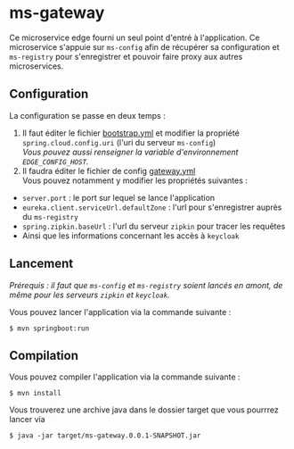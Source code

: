 # ms-gateway

Ce microservice edge fourni un seul point d'entré à l'application. Ce microservice s'appuie sur `ms-config` afin de récupérer sa configuration et `ms-registry` pour s'enregistrer et pouvoir faire proxy aux autres microservices.

## Configuration

La configuration se passe en deux temps :
1) Il faut éditer le fichier [bootstrap.yml](./ms-gateway/src/main/resources/bootstrap.yml) et modifier la propriété `spring.cloud.config.uri` (l'uri du serveur `ms-config`)  
*Vous pouvez aussi renseigner la variable d'environnement `EDGE_CONFIG_HOST`.*
2) Il faudra éditer le fichier de config [gateway.yml](https://github.com/Khyonn/wild-adventures-configs/blob/develop/gateway.yml)  
Vous pouvez notamment y modifier les propriétés suivantes :
- `server.port` : le port sur lequel se lance l'application
- `eureka.client.serviceUrl.defaultZone` : l'url pour s'enregistrer auprès du `ms-registry`
- `spring.zipkin.baseUrl` : l'url du serveur `zipkin` pour tracer les requêtes  
- Ainsi que les informations concernant les accès à `keycloak`

## Lancement

*Prérequis : il faut que `ms-config` et `ms-registry` soient lancés en amont, de même pour les serveurs `zipkin` et `keycloak`.*

Vous pouvez lancer l'application via la commande suivante :  
```
$ mvn springboot:run
```

## Compilation

Vous pouvez compiler l'application via la commande suivante :  
```
$ mvn install
```
Vous trouverez une archive java dans le dossier target que vous pourrrez lancer via
```
$ java -jar target/ms-gateway.0.0.1-SNAPSHOT.jar
```
